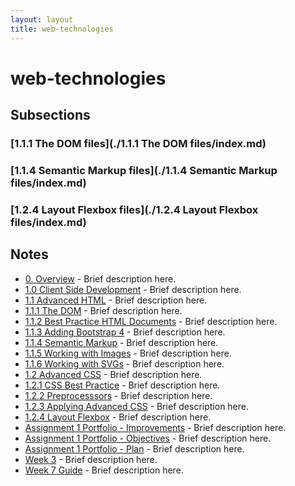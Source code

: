 ```yaml
---
layout: layout
title: web-technologies
---
```


# web-technologies

## Subsections

### [1.1.1 The DOM files](./1.1.1 The DOM files/index.md)

### [1.1.4 Semantic Markup files](./1.1.4 Semantic Markup files/index.md)

### [1.2.4 Layout Flexbox files](./1.2.4 Layout Flexbox files/index.md)

## Notes

- [0. Overview](0.%20Overview.html) - Brief description here.
- [1.0 Client Side Development](1.0%20Client%20Side%20Development.html) - Brief description here.
- [1.1 Advanced HTML](1.1%20Advanced%20HTML.html) - Brief description here.
- [1.1.1 The DOM](1.1.1%20The%20DOM.html) - Brief description here.
- [1.1.2 Best Practice HTML Documents](1.1.2%20Best%20Practice%20HTML%20Documents.html) - Brief description here.
- [1.1.3 Adding Bootstrap 4](1.1.3%20Adding%20Bootstrap%204.html) - Brief description here.
- [1.1.4 Semantic Markup](1.1.4%20Semantic%20Markup.html) - Brief description here.
- [1.1.5 Working with Images](1.1.5%20Working%20with%20Images.html) - Brief description here.
- [1.1.6 Working with SVGs](1.1.6%20Working%20with%20SVGs.html) - Brief description here.
- [1.2 Advanced CSS](1.2%20Advanced%20CSS.html) - Brief description here.
- [1.2.1 CSS Best Practice](1.2.1%20CSS%20Best%20Practice.html) - Brief description here.
- [1.2.2 Preprocesssors](1.2.2%20Preprocesssors.html) - Brief description here.
- [1.2.3 Applying Advanced CSS](1.2.3%20Applying%20Advanced%20CSS.html) - Brief description here.
- [1.2.4 Layout Flexbox](1.2.4%20Layout%20Flexbox.html) - Brief description here.
- [Assignment 1 Portfolio - Improvements](Assignment%201%20Portfolio%20-%20Improvements.html) - Brief description here.
- [Assignment 1 Portfolio - Objectives](Assignment%201%20Portfolio%20-%20Objectives.html) - Brief description here.
- [Assignment 1 Portfolio - Plan](Assignment%201%20Portfolio%20-%20Plan.html) - Brief description here.
- [Week 3](Week%203.html) - Brief description here.
- [Week 7 Guide](Week%207%20Guide.html) - Brief description here.

